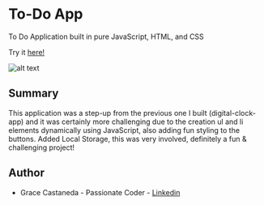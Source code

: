 # To-Do App

To Do Application built in pure JavaScript, HTML, and CSS

Try it [here!](https://graciicodes.github.io/To-Do-App/)

![alt text](https://github.com/graciicodes/To-Do-App/blob/master/images/Grace's%20Todo%20List%20pic.png)

## Summary

This application was a step-up from the previous one I built (digital-clock-app) and it was certainly more challenging due to the creation ul and li elements dynamically using JavaScript, also adding fun styling to the buttons. Added Local Storage, this was very involved, definitely a fun & challenging project!

## Author

- Grace Castaneda - Passionate Coder - [Linkedin](https://www.linkedin.com/in/castanedagrace/)
